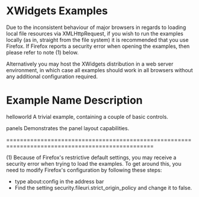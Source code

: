 XWidgets Examples
=================

Due to the inconsistent behaviour of major browsers in regards to loading local file resources
via XMLHttpRequest, if you wish to run the examples locally (as in, straight from the file system) it is 
recommended that you use Firefox.  If Firefox reports a security error when opening the examples, 
then please refer to note (1) below.

Alternatively you may host the XWidgets distribution in a web server environment, in which case
all examples should work in all browsers without any additional configuration required.

Example Name      Description
=================================================================================================
helloworld        A trivial example, containing a couple of basic controls.

panels            Demonstrates the panel layout capabilities.



=================================================================================================

(1) Because of Firefox's restrictive default settings, you may receive a security 
error when trying to load the examples.  To get around this, you need to modify
Firefox's configuration by following these steps:

* type about:config in the address bar
* Find the setting security.fileuri.strict_origin_policy and change it to false.
